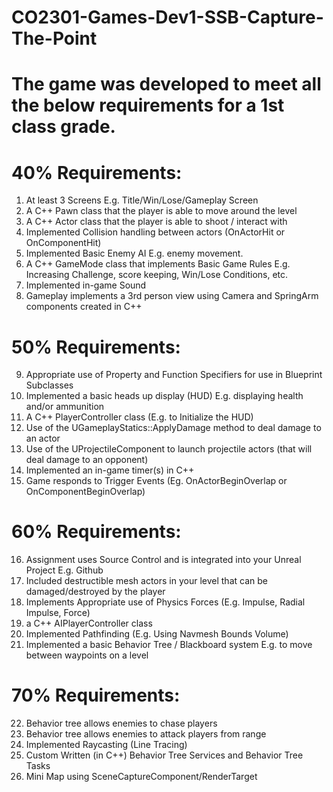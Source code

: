# CO2301-Games-Dev1-SSB-Capture-The-Point
# The game was developed to meet all the below requirements for a 1st class grade. <br />
# 40% Requirements: <br />
1. At least 3 Screens E.g. Title/Win/Lose/Gameplay Screen <br />
2. A C++ Pawn class that the player is able to move around the level <br />
3. A C++ Actor class that the player is able to shoot / interact with <br />
4. Implemented Collision handling between actors (OnActorHit or OnComponentHit)<br />
5. Implemented Basic Enemy AI E.g. enemy movement. <br />
6. A C++ GameMode class that implements Basic Game Rules E.g. Increasing Challenge, score keeping,  Win/Lose Conditions, etc. <br />
7. Implemented in-game Sound <br />
8. Gameplay implements a 3rd person view using Camera and SpringArm components created in C++ <br />
# 50% Requirements: <br />
9. Appropriate use of Property and Function Specifiers for use in Blueprint Subclasses <br />
10. Implemented a basic heads up display (HUD) E.g. displaying health and/or ammunition <br />
11. A C++ PlayerController class (E.g. to Initialize the HUD) <br />
12. Use of the UGameplayStatics::ApplyDamage method to deal damage to an actor <br />
13. Use of the UProjectileComponent to launch projectile actors (that will deal damage to an opponent) <br />
14. Implemented an in-game timer(s) in C++ <br />
15. Game responds to Trigger Events (Eg. OnActorBeginOverlap or OnComponentBeginOverlap) <br />
# 60% Requirements: <br />
16. Assignment uses Source Control and is integrated into your Unreal Project E.g. Github <br />
17. Included destructible mesh actors in your level that can be damaged/destroyed by the player <br />
18. Implements Appropriate use of Physics Forces (E.g. Impulse, Radial Impulse, Force) <br />
19. a C++ AIPlayerController class <br />
20. Implemented Pathfinding (E.g. Using Navmesh Bounds Volume) <br />
21. Implemented a basic Behavior Tree / Blackboard system E.g. to move between waypoints on a level <br />
# 70% Requirements: <br />
22. Behavior tree allows enemies to chase players <br />
23. Behavior tree allows enemies to attack players from range <br />
24. Implemented Raycasting (Line Tracing) <br />
25. Custom Written (in C++) Behavior Tree Services and Behavior Tree Tasks <br />
26. Mini Map using SceneCaptureComponent/RenderTarget <br />
